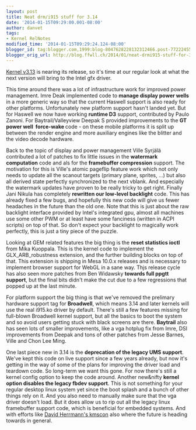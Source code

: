 ```yaml
---
layout: post
title: Neat drm/i915 stuff for 3.14
date: '2014-01-15T09:29:00.001-08:00'
author: danvet
tags:
- Kernel RelNotes
modified_time: '2014-01-15T09:29:24.124-08:00'
blogger_id: tag:blogger.com,1999:blog-8047628228132312466.post-7722245516833600559
blogger_orig_url: http://blog.ffwll.ch/2014/01/neat-drmi915-stuff-for-314.html
---
```


[Kernel v3.13](http://blog.ffwll.ch/search/label/Kernel%20RelNotes) is nearing its release, so it's time at our regular look at what the next version will bring to the Intel gfx driver.

<!--more-->

This time around there was a lot of infrastructure work for improved power management. Imre Deak implemented code to <b>manage display power wells</b> in a more generic way so that the current Haswell support is also ready for other platforms. Unfortunately new platform support hasn't landed yet. But for Haswell we now have working <b>runtime D3</b> support, contributed by Paulo Zanoni. For Baytrail/Valleyview Deepak S provided improvements to the <b>GT power well&nbsp; force-wake </b>code - on these mobile platforms it is split up between the render engine and more auxiliary engines like the blitter and the video decode hardware.



Back to the topic of display and power management Ville Syrjälä contributed a lot of patches to fix little issues in the <b>watermark computation</b> code and als for the <b>framebuffer compression</b> support. The motivation for this is Ville's atomic pageflip feature work which not only needs to update all the scanout targets (primary plane, sprites, ...) but also all derived state perfectly synchronized to the next vblank. And especially the watermark updates have proven to be really tricky to get right. Finally Jani Nikula has completely <b>rewritten our low-level backlight</b> code. This has already fixed a few bugs, and hopefully this new code will give us fewer headaches in the future than the old one. Note that this is just about the raw backlight interface provided by Intel's integrated gpu, almost all machines use some other PWM or at least have some fanciness (written in ACPI scripts) on top of that. So don't expect your backlight to magically work perfectly, this is just a tiny piece of the puzzle.



Looking at GEM related features the big thing is the <b>reset statistics ioctl</b> from Mika Kuoppala. This is the kernel code to implement the GLX_ARB_robustness extension, and the further building blocks on top of that. This extension is shipping in Mesa 10.0.x releases and is necessary to implement browser support for WebGL in a sane way. Thjs release cycle has also seen more patches from Ben Widawsky <b>towards full ppgtt support</b>, but the final bits didn't make the cut due to a few regressions that popped up at the last minute.



For platform support the big thing is that we've removed the prelimary hardware support tag for <b>Broadwell</b>, which means 3.14 and later kernels will use the real i915.ko driver by default. There's still a few features missing for full-blown Broadwell kernel support, but all the basics to boot the system and so avoid users getting stuck with black screens are there. <b>Baytrail</b> also has seen lots of smaller improvements, like a vga hotplug fix from Imre, DSI improvements from Deepak and tons of other patches from Jesse Barnes, Ville and Chon Lee Ming.



One last piece new in 3.14 is the <b>deprecation of the legacy UMS support</b>. We've kept this code on live support since a few years already, but now it's getting in the way of some of the plans for improving the driver load and teardown code. So long-term we want this gone. For now there's still a kernel config option to keep the code around. Another new&amp;nifty <b>kernel option disables the legacy fbdev support</b>. This is not something for your regular desktop linux system yet since the boot splash and a bunch of other things rely on it. And you also need to manually make sure that the vga driver doesn't load. But it does allow us to rip out all the legacy linux framebuffer support code, which is beneficial for embedded systems. And with efforts like [David Herrmann's kmscon](http://dvdhrm.wordpress.com/2012/08/11/kmscon-linux-kmsdrm-based-virtual-console/) also where the future is heading towards in general.